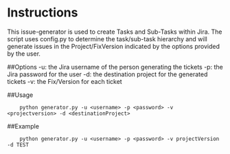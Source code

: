 Instructions
===============
This issue-generator is used to create Tasks and Sub-Tasks within Jira. The script uses config.py to determine the task/sub-task hierarchy and will generate issues in the Project/FixVersion indicated by the options provided by the user.

##Options
-u: the Jira username of the person generating the tickets
-p: the Jira password for the user
-d: the destination project for the generated tickets
-v: the Fix/Version for each ticket


##Usage
```
	python generator.py -u <username> -p <password> -v <projectversion> -d <destinationProject>
```

##Example

```
	python generator.py -u <username> -p <password> -v projectVersion -d TEST
```